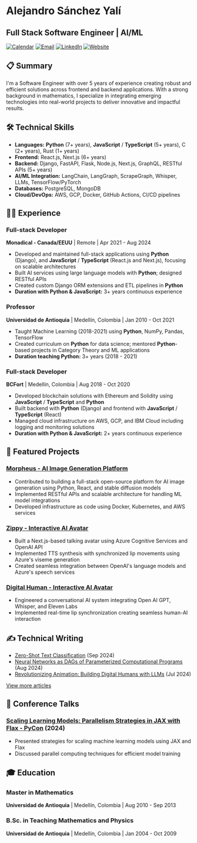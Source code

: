 # Alejandro Sánchez Yalí

## Full Stack Software Engineer | AI/ML

[![Calendar](https://img.shields.io/badge/Calendar-Let's%20Connect-blue?style=flat&logo=google-calendar)](https://cal.com/asanchezyali/full-time-opportunities)
[![Email](https://img.shields.io/badge/Email-asanchezyali%40gmail.com-red?style=flat&logo=gmail)](mailto:asanchezyali@gmail.com)
[![LinkedIn](https://img.shields.io/badge/LinkedIn-asanchezyali-blue?style=flat&logo=linkedin)](https://www.linkedin.com/in/asanchezyali)
[![Website](https://img.shields.io/badge/Website-asanchezyali.com-green?style=flat&logo=safari)](https://asanchezyali.com)

## 📋 Summary

I'm a Software Engineer with over 5 years of experience creating robust and efficient solutions across frontend and backend applications. With a strong background in mathematics, I specialize in integrating emerging technologies into real-world projects to deliver innovative and impactful results.

## 🛠️ Technical Skills

- **Languages:** **Python** (7+ years), **JavaScript** / **TypeScript** (5+ years), C (2+ years), Rust (1+ years)
- **Frontend:** React.js, Next.js (6+ years)
- **Backend:** Django, FastAPI, Flask, Node.js, Next.js, GraphQL, RESTful APIs (5+ years)
- **AI/ML Integration:** LangChain, LangGraph, ScrapeGraph, Whisper, LLMs, TensorFlow/PyTorch
- **Databases:** PostgreSQL, MongoDB
- **Cloud/DevOps:** AWS, GCP, Docker, GitHub Actions, CI/CD pipelines

## 👨‍💻 Experience

### Full-stack Developer
**Monadical - Canada/EEUU** | Remote | Apr 2021 - Aug 2024

- Developed and maintained full-stack applications using **Python** (Django), and **JavaScript** / **TypeScript** (React.js and Next.js), focusing on scalable architectures
- Built AI services using large language models with **Python**; designed RESTful APIs
- Created custom Django ORM extensions and ETL pipelines in **Python**
- **Duration with Python & JavaScript:** 3+ years continuous experience

### Professor
**Universidad de Antioquia** | Medellín, Colombia | Jan 2010 - Oct 2021

- Taught Machine Learning (2018-2021) using **Python**, NumPy, Pandas, TensorFlow
- Created curriculum on **Python** for data science; mentored **Python**-based projects in Category Theory and ML applications
- **Duration teaching Python:** 3+ years (2018 - 2021)

### Full-stack Developer
**BCFort** | Medellín, Colombia | Aug 2018 - Oct 2020

- Developed blockchain solutions with Ethereum and Solidity using **JavaScript** / **TypeScript** and **Python**
- Built backend with **Python** (Django) and frontend with **JavaScript** / **TypeScript** (React)
- Managed cloud infrastructure on AWS, GCP, and IBM Cloud including logging and monitoring solutions
- **Duration with Python & JavaScript:** 2+ years continuous experience

## 🚀 Featured Projects

### [Morpheus - AI Image Generation Platform](https://github.com/Monadical-SAS/Morpheus)
- Contributed to building a full-stack open-source platform for AI image generation using Python, React, and stable diffusion models
- Implemented RESTful APIs and scalable architecture for handling ML model integrations
- Developed infrastructure as code using Docker, Kubernetes, and AWS services

### [Zippy - Interactive AI Avatar](https://github.com/asanchezyali/ai-avatar)
- Built a Next.js-based talking avatar using Azure Cognitive Services and OpenAI API
- Implemented TTS synthesis with synchronized lip movements using Azure's viseme generation
- Created seamless integration between OpenAI's language models and Azure's speech services

### [Digital Human - Interactive AI Avatar](https://github.com/asanchezyali/talking-avatar-with-ai)
- Engineered a conversational AI system integrating Open AI GPT, Whisper, and Eleven Labs
- Implemented real-time lip synchronization creating seamless human-AI interaction

## ✍️ Technical Writing

- [Zero-Shot Text Classification](https://www.asanchezyali.com/blog/en/ai/20240917ZeroShot) (Sep 2024)
- [Neural Networks as DAGs of Parameterized Computational Programs](https://www.asanchezyali.com/blog/en/differentiable-programming/20240923DifferentiablePrograms) (Aug 2024)
- [Revolutionizing Animation: Building Digital Humans with LLMs](https://www.asanchezyali.com/blog/en/ai-avatars/20240703DigitalHuman) (Jul 2024)

[View more articles](https://www.asanchezyali.com/)

## 🎤 Conference Talks

### [Scaling Learning Models: Parallelism Strategies in JAX with Flax - PyCon](https://www.youtube.com/watch?v=m4hP1soE414) (2024)
- Presented strategies for scaling machine learning models using JAX and Flax
- Discussed parallel computing techniques for efficient model training

## 🎓 Education

### Master in Mathematics
**Universidad de Antioquia** | Medellín, Colombia | Aug 2010 - Sep 2013

### B.Sc. in Teaching Mathematics and Physics
**Universidad de Antioquia** | Medellín, Colombia | Jan 2004 - Oct 2009
